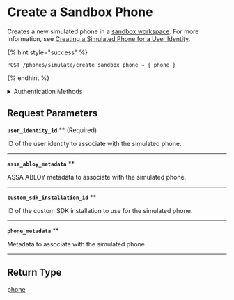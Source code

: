# Create a Sandbox Phone

Creates a new simulated phone in a [sandbox workspace](../../../core-concepts/workspaces/README.md#sandbox-workspaces). For more information, see [Creating a Simulated Phone for a User Identity](../../../capability-guides/mobile-access/developing-in-a-sandbox-workspace.md#creating-a-simulated-phone-for-a-user-identity).

{% hint style="success" %}
```
POST /phones/simulate/create_sandbox_phone ⇒ { phone }
```
{% endhint %}

<details>

<summary>Authentication Methods</summary>

- API key
- Personal access token
  <br>Must also include the `seam-workspace` header in the request.
</details>

## Request Parameters

**`user_identity_id`** ** (Required)

ID of the user identity to associate with the simulated phone.

---

**`assa_abloy_metadata`** **

ASSA ABLOY metadata to associate with the simulated phone.

---

**`custom_sdk_installation_id`** **

ID of the custom SDK installation to use for the simulated phone.

---

**`phone_metadata`** **

Metadata to associate with the simulated phone.

---


## Return Type

[phone](./)
